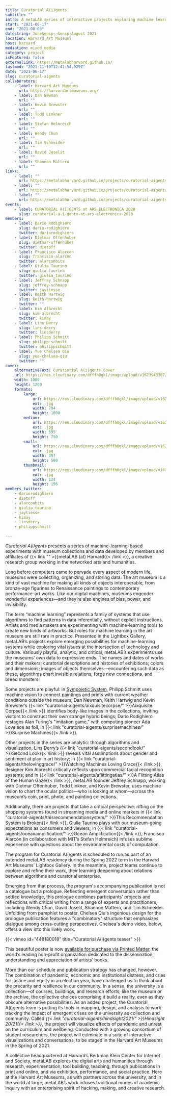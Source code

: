 ```yaml
---
title: Curatorial A(i)gents
subtitle: ""
intro: A metaLAB series of interactive projects exploring machine learning in, around, and about the Harvard Art Museums
start: "2021-06-17"
end: "2021-08-03"
datestring: June&ensp;–&ensp;August 2021
location: Harvard Art Museums
host: harvard
mediation: mixed_media
category: project
isFeatured: false
externalLink: https://metalabharvard.github.io/
lastmod: "2021-11-10T12:47:54.929Z"
date: "2021-06-17"
slug: curatorial-aigents
collaborators:
    - label: Harvard Art Museums
      url: https://harvardartmuseums.org/
    - label: Dan Newman
      url: ""
    - label: Kevin Brewster
      url: ""
    - label: Todd Linkner
      url: ""
    - label: Stefan Helmreich
      url: ""
    - label: Wendy Chun
      url: ""
    - label: Tim Schneider
      url: ""
    - label: David Joselit
      url: ""
    - label: Shannon Mattern
      url: ""
links:
    - label: ""
      url: https://metalabharvard.github.io/projects/curatorial-aigents/sympoieticsystem/
    - label: ""
      url: https://metalabharvard.github.io/projects/curatorial-aigents/secondlook/
    - label: ""
      url: https://metalabharvard.github.io/projects/curatorial-aigents/thelovinggrace/
events:
    - label: CURATORIAL A(I)GENTS at ARS ELECTRONICA 2020
      slug: curatorial-a-i-gents-at-ars-electronica-2020
members:
    - label: Dario Rodighiero
      slug: dario-rodighiero
      twitter: dariorodighiero
    - label: Dietmar Offenhuber
      slug: dietmar-offenhuber
      twitter: dietoff
    - label: Francisco Alarcon
      slug: francisco-alarcon
      twitter: alarconbits
    - label: Giulia Taurino
      slug: giulia-taurino
      twitter: giulia_taurino
    - label: Jeffrey Schnapp
      slug: jeffrey-schnapp
      twitter: jaytiesse
    - label: Keith Hartwig
      slug: keith-hartwig
      twitter: ""
    - label: Kim Albrecht
      slug: kim-albrecht
      twitter: kimay
    - label: Lins Derry
      slug: lins-derry
      twitter: linsderry
    - label: Philipp Schmitt
      slug: philipp-schmitt
      twitter: philippschmitt
    - label: Yue Chelsea Qiu
      slug: yue-chelsea-qiu
      twitter: ""
cover:
    alternativeText: Curatiorial A(i)gents Cover
    url: https://res.cloudinary.com/dfffh0gkl/image/upload/v1623943307/agents_ce7bfadd93.jpg
    width: 1000
    height: 1260
    formats:
        large:
            url: https://res.cloudinary.com/dfffh0gkl/image/upload/v1623943308/large_agents_ce7bfadd93.jpg
            ext: .jpg
            width: 794
            height: 1000
        medium:
            url: https://res.cloudinary.com/dfffh0gkl/image/upload/v1623943309/medium_agents_ce7bfadd93.jpg
            ext: .jpg
            width: 595
            height: 750
        small:
            url: https://res.cloudinary.com/dfffh0gkl/image/upload/v1623943309/small_agents_ce7bfadd93.jpg
            ext: .jpg
            width: 397
            height: 500
        thumbnail:
            url: https://res.cloudinary.com/dfffh0gkl/image/upload/v1623943307/thumbnail_agents_ce7bfadd93.jpg
            ext: .jpg
            width: 124
            height: 156
members_twitter:
    - dariorodighiero
    - dietoff
    - alarconbits
    - giulia_taurino
    - jaytiesse
    - kimay
    - linsderry
    - philippschmitt

---
```

*Curatorial A(i)gents* presents a series of machine-learning-based experiments with museum collections and data developed by members and affiliates of {{< link "" >}}metaLAB (at) Harvard{{< /link >}}, a creative research group working in the networked arts and humanities. 

Long before computers came to pervade every aspect of modern life, museums were collecting, organizing, and storing data. The art museum is a kind of vast machine for making all kinds of objects interoperable, from bronze-age figurines to Renaissance paintings to contemporary performance-art works. Like our digital machines, museums engender wonderful experiences—and they’re also engines of bias, power, and invisibility. 

The term “machine learning” represents a family of systems that use algorithms to find patterns in data inferentially, without explicit instructions. Artists and media makers are experimenting with machine-learning tools to create new kinds of artworks. But roles for machine learning in the art museum are still rare in practice. Presented in the Lightbox Gallery, metaLAB’s projects explore emerging possibilities for machine-learning systems while exploring vital issues at the intersection of technology and culture. Variously playful, analytic, and critical, metaLAB’s experiments use the museums’ own data to expressive ends. The names and dates of works and their makers; curatorial descriptions and histories of exhibitions; colors and dimensions; images of objects themselves—encountering such data as these, algorithms chart invisible relations, forge new connections, and breed monsters. 

Some projects are playful: in [Sympoietic System](https://metalab.netlify.app/sympoietic-system/), Philipp Schmitt uses machine vision to connect paintings and prints with current weather conditions outside the museum; Dan Newman, Keith Hartwig and Kevin Brewster’s {{< link "curatorial-aigents/aixquisitecorpse/" >}}Aixquisite Corpse{{< /link >}} identifies body-like images in the collections, inviting visitors to construct their own strange hybrid beings; Dario Rodighiero restages Alan Turing's "imitation game," with computing pioneer Ada Lovelace as foil, in {{< link "curatorial-aigents/surprisemachines/" >}}Surprise Machines{{< /link >}}. 

Other projects in the series are analytic: through algorithms and visualization, Lins Derry’s {{< link "curatorial-aigents/secondlook/" >}}Second Look{{< /link >}} reveals vital assumptions about gender and sentiment at play in art history; in {{< link "curatorial-aigents/thelovinggrace/" >}}Watching Machines Loving Grace{{< /link >}}, designer Kim Albrecht critically reflects upon commercial facial recognition systems; and in {{< link "curatorial-aigents/aflittingatlas/" >}}A Flitting Atlas of the Human Gaze{{< /link >}}, metaLAB founder Jeffrey Schnapp, working with Dietmar Offenhuber, Todd Linkner, and Kevin Brewster, uses machine vision to chart the ocular politics—who is looking at whom—across the museum’s coin, print, photo, and painting collections. 

Additionally, there are projects that take a critical perspective: riffing on the shopping systems found in streaming media and online markets in {{< link "curatorial-aigents/thisrecommendationsystem/" >}}This Recommendation System is Broken{{< /link >}}, Giulia Taurino plays with our museum-going expectations as consumers and viewers; in {{< link "curatorial-aigents/oceanamplification/" >}}Ocean Amplification{{< /link >}}, Francisco Alarcón (in collaboration with MIT’s Stefan Helmreich) infuses sublime experience with questions about the environmental costs of computation. 

The program for Curatorial A(i)gents is scheduled to run as part of an extended metaLAB residency during the Spring 2022 term in the Harvard Art Museums' Lightbox Gallery. In the meantime, project teams continue to explore and refine their work, their learning deepening about relations between algorithms and curatorial enterprise. 

Emerging from that process, the program's accompanying publication is not a catalogue but a prologue. Reflecting emergent conversation rather than settled knowledge, this prologue combines participants' projects and reflections with critical writing from a range of experts and practitioners, including Wendy Chun, David Joselit, Shannon Mattern, and Tim Schneider. Unfolding from pamphlet to poster, Chelsea Qiu's ingenious design for the prologue publication features a "combinatory" structure that emphasizes dialogue among cross-cutting perspectives. Chelsea's demo video, below, offers a view into this lively work.

{{< vimeo id="448180018" title="Curatorial A(i)gents teaser" >}}

This beautiful poster is now [available for purchase via Printed Matter](https://www.printedmatter.org/catalog/57243), the world’s leading non-profit organization dedicated to the dissemination, understanding and appreciation of artists’ books.

More than our schedule and publication strategy has changed, however. The combination of pandemic, economic and institutional distress, and cries for justice and equity in an election year, have challenged us to think about the precarity and resilience in our community. In a sense, the university is a collection—of courses, buildings, and research efforts; like the museum or the archive, the collective choices comprising it build a reality, even as they obscure alternative possibilities. As an added project, the Curatorial A(i)gents team is putting its tools in mapping, design, and analysis to work tracking the impact of emergent crises on the university as collection and community. Called *{{< link "curatorial-aigents/hindsight2021/" >}}Hindsight 20/21{{< /link >}}*, the project will visualize effects of pandemic and unrest on the curriculum and wellbeing. Conducted with a growing consortium of student researchers, the project will culminate in a suite of interactive visualizations and conversations, to be staged in the Harvard Art Museums in the Spring of 2021.

A collective headquartered at Harvard’s Berkman Klein Center for Internet and Society, metaLAB explores the digital arts and humanities through research, experimentation, tool building, teaching, through publications in print and online, and via exhibition, performance, and social practice. Here at the Harvard Art Museums, as with partners across the university, and in the world at large, metaLAB’s work infuses traditional modes of academic inquiry with an enterprising spirit of hacking, making, and creative research.